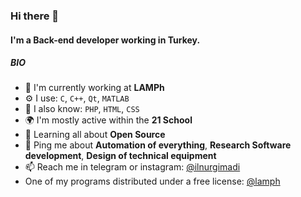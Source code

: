 ### Hi there 👋

#### I'm a Back-end developer working in Turkey.

##### BIO

- 🔭 I'm currently working at **LAMPh**
- ⚙️ I use: `C`, `C++`, `Qt`, `MATLAB`
- 💬 I also know: `PHP`, `HTML`, `CSS`
- 🌍 I'm mostly active within the **21 School**
- 🌱 Learning all about **Open Source**
- 💬 Ping me about **Automation of everything**, **Research Software development**, **Design of technical equipment**
- 📫 Reach me in telegram or instagram: [@ilnurgimadi](https://t.me/ilnurgimadi)
- One of my programs distributed under a free license: [@lamph](https://github.com/llnoor/PROJECT_LAMPh)
